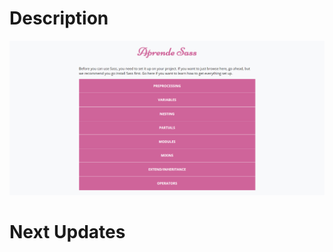 # Description

![thumnail](https://raw.githubusercontent.com/Oscarandio/Learn-sass/main/public/thumbnail.jpg)

# Next Updates
